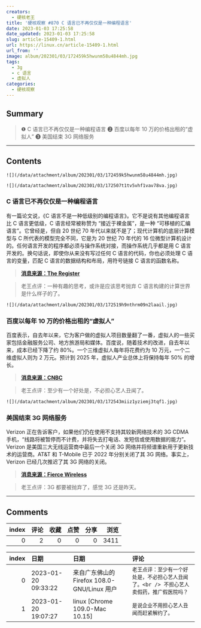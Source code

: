 ```yaml
---
creators:
  - 硬核老王
title: '硬核观察 #870 C 语言已不再仅仅是一种编程语言'
date: 2023-01-03 17:25:58
date_updated: 2023-01-03 17:25:58
slug: article-15409-1.html
url: https://linux.cn/article-15409-1.html
url_from: ''
image: album/202301/03/172459k5hwunm58u4844mh.jpg
tags:
  - 3g
  - c 语言
  - 虚拟人
categories:
  - 硬核观察
---
```


## Summary

> ❶ C 语言已不再仅仅是一种编程语言
> ❷ 百度以每年 10 万的价格出租的“虚拟人”
> ❸ 美国结束 3G 网络服务

***

<!-- more -->

## Contents

`![](/data/attachment/album/202301/03/172459k5hwunm58u4844mh.jpg)`

`![](/data/attachment/album/202301/03/172507t1tv5vhf1vav78va.jpg)`

### C 语言已不再仅仅是一种编程语言

有一篇论文说，《C 语言不是一种低级别的编程语言》。它不是说有其他编程语言比 C 语言更低级，C 语言经常被称赞为 “接近于裸金属”，是一种 “可移植的汇编语言”。它曾经是，但自 20 世纪 70 年代以来就不是了；现代计算机的底层计算模型与 C 所代表的模型完全不同，它是为 20 世纪 70 年代的 16 位微型计算机设计的。任何语言开发的程序都必须与操作系统对接，而操作系统几乎都是用 C 语言开发的。换句话说，即使你从来没有写过任何 C 语言的代码，你也必须处理 C 语言的变量，匹配 C 语言的数据结构和布局，用符号链接 C 语言的函数名称。

> 
> **[消息来源：The Register](https://www.theregister.com/2022/03/23/c_not_a_language)**
> 
> 
> 

> 
> 老王点评：一种有趣的思考，或许是应该思考抛弃 C 语言构建的计算世界是什么样子的了。
> 
> 
> 

`![](/data/attachment/album/202301/03/172519h9nthrm09n2laail.jpg)`

### 百度以每年 10 万的价格出租的“虚拟人”

百度表示，自去年以来，它为客户做的虚拟人项目数量翻了一番，虚拟人的一些买家包括金融服务公司、地方旅游局和媒体。百度说，随着技术的改进，自去年以来，成本已经下降了约 80%。一个三维虚拟人每年将花费约为 10 万元，一个二维虚拟人则为 2 万元。预计到 2025 年，虚拟人产业总体上将保持每年 50% 的增长。

> 
> **[消息来源：CNBC](https://www.cnbc.com/2023/01/02/companies-can-hire-a-virtual-person-for-about-14k-a-year-in-china.html)**
> 
> 
> 

> 
> 老王点评：至少有一个好处是，不必担心艺人丑闻了。
> 
> 
> 

`![](/data/attachment/album/202301/03/172543miiz1yziemj3tqf1.jpg)`

### 美国结束 3G 网络服务

Verizon 正在告诉客户，如果他们仍在使用不支持其较新网络技术的 3G CDMA 手机，“线路将被暂停而不计费，并将失去打电话、发短信或使用数据的能力”。Verizon 是美国三大无线运营商中最后一个关闭 3G 网络并将频谱重新用于更新技术的运营商。AT&T 和 T-Mobile 已于 2022 年分别关闭了其 3G 网络。事实上，Verizon 已经几次推迟了其 3G 网络的关闭。

> 
> **[消息来源：Fierce Wireless](https://www.fiercewireless.com/wireless/verizon-tells-3g-customers-upgrade-they-lose-service)**
> 
> 
> 

> 
> 老王点评：3G 都要被抛弃了，感觉 3G 还是昨天。
> 
> 
>

***

## Comments


|   index |   评论 |   收藏 |   点赞 |   分享 |   浏览 |
|--------:|-------:|-------:|-------:|-------:|-------:|
|       0 |      2 |      0 |      0 |      0 |   3411 |

|   index | 日期                | 日期                                        | 评论                                                                                      |
|--------:|:--------------------|:--------------------------------------------|:------------------------------------------------------------------------------------------|
|       0 | 2023-01-20 09:33:22 | 来自广东佛山的 Firefox 108.0-GNU/Linux 用户 | `老王点评：至少有一个好处是，不必担心艺人丑闻了。<br /> 不担心艺人卖假药，推广假医院吗？` |
|       1 | 2023-01-20 19:07:27 | linux [Chrome 109.0-Mac 10.15]              | `是说企业不用担心艺人丑闻而赶紧解约了。`                                                  |
